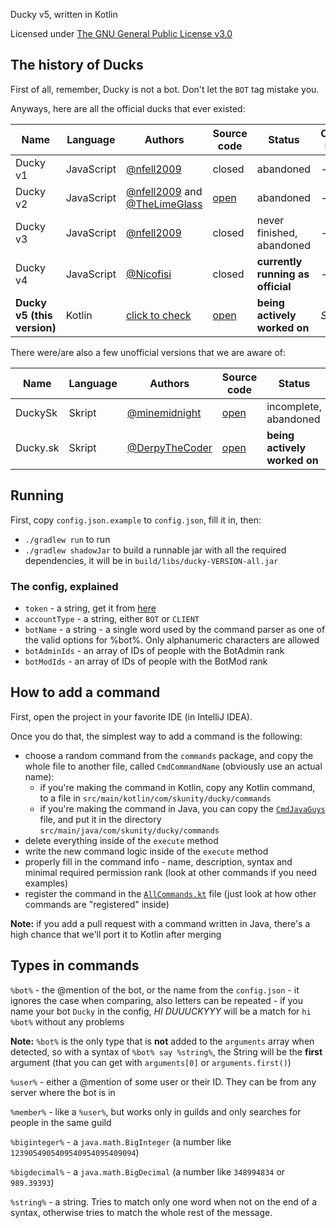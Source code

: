 Ducky v5, written in Kotlin

Licensed under [The GNU General Public License v3.0](LICENSE.md)

## The history of Ducks
First of all, remember, Ducky is not a bot. Don't let the `BOT` tag mistake you.

Anyways, here are all the official ducks that ever existed:

| Name | Language | Authors | Source code | Status | Official invite | 
| --- | --- | --- | --- | --- | --- |
| Ducky v1 | JavaScript | [@nfell2009](https://github.com/nfell2009) | closed | abandoned | - |
| Ducky v2 | JavaScript | [@nfell2009](https://github.com/nfell2009) and [@TheLimeGlass](https://github.com/TheLimeGlass) | [open](https://github.com/TheDuckyProject/DuckyJS) | abandoned | - |
| Ducky v3 | JavaScript | [@nfell2009](https://github.com/nfell2009) | closed | never finished, abandoned | - |
| Ducky v4 | JavaScript | [@Nicofisi](https://github.com/Nicofisi) | closed | **currently running as official** | - |
| **Ducky v5 (this version)** | Kotlin | [click to check](https://github.com/TheDuckyProject/Ducky-Kotlin/graphs/contributors) | [open](.) | **being actively worked on** | *Soon™* |

There were/are also a few unofficial versions that we are aware of:

| Name | Language | Authors | Source code | Status| Official invite |
| --- | --- | --- | --- | --- | --- |
| DuckySk | Skript | [@minemidnight](https://github.com/minemidnight) | [open](https://github.com/TheDuckyProject/DuckySk) | incomplete, abandoned | - |
| Ducky.sk | Skript | [@DerpyTheCoder](https://github.com/DerpyTheCoder) | [open](https://github.com/DerpyTheCoder/ducky.sk) | **being actively worked on** | - |

## Running

First, copy `config.json.example` to `config.json`, fill it in, then:

* `./gradlew run` to run
* `./gradlew shadowJar` to build a runnable jar with all the required dependencies, 
it will be in `build/libs/ducky-VERSION-all.jar`

### The config, explained
* `token` - a string, get it from 
[here](https://discordapp.com/developers/applications/me/)
* `accountType` - a string, either `BOT` or `CLIENT`
* `botName` - a string - a single word used by the command parser as one of the
 valid options for %bot%. Only alphanumeric characters are allowed
* `botAdminIds` - an array of IDs of people with the BotAdmin rank
* `botModIds` - an array of IDs of people with the BotMod rank

## How to add a command
First, open the project in your favorite IDE (in IntelliJ IDEA).
 
Once you do that, the simplest way to add a command is the following:
* choose a random command from the `commands` package, and copy the whole file
to another file, called `CmdCommandName` (obviously use an actual name):
  * if you're making the command in Kotlin, copy any Kotlin command, 
  to a file in `src/main/kotlin/com/skunity/ducky/commands` 
  * if you're making the command in Java, you can copy the 
  [`CmdJavaGuys`](src/main/java/com/skunity/ducky/commands/CmdJavaGuys.java) file,
  and put it in the directory `src/main/java/com/skunity/ducky/commands`
* delete everything inside of the `execute` method
* write the new command logic inside of the `execute` method
* properly fill in the command info - name, description, syntax and minimal required 
permission rank (look at other commands if you need examples)
* register the command in the 
[`AllCommands.kt`](src/main/kotlin/com/skunity/ducky/AllCommands.kt) file
(just look at how other commands are "registered" inside)

**Note:** if you add a pull request with a command written in Java, there's a high chance 
that we'll port it to Kotlin after merging

## Types in commands
`%bot%` - the @mention of the bot, or the name from the `config.json` - it ignores
the case when comparing, also letters can be repeated - if you name your bot
`Ducky` in the config, *HI DUUUCKYYY* will be a match for `hi %bot%` without any problems

**Note:** `%bot%` is the only type that is **not** added to the `arguments` array when detected, 
so with a syntax of `%bot% say %string%`, the String will be the **first** argument
(that you can get with `arguments[0]` or `arguments.first()`)

`%user%` - either a @mention of some user or their ID. They can be from any server where
the bot is in

`%member%` - like a `%user%`, but works only in guilds and only searches for
people in the same guild

`%biginteger%` - a `java.math.BigInteger` (a number like `1239054905409540954095409094`)

`%bigdecimal%` - a `java.math.BigDecimal` (a number like `348994834` or `989.39393`)

`%string%` - a string. Tries to match only one word when not on the end of a syntax,
otherwise tries to match the whole rest of the message.
